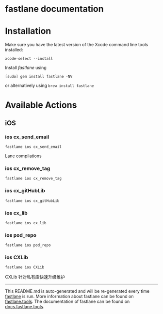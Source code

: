 fastlane documentation
================
# Installation

Make sure you have the latest version of the Xcode command line tools installed:

```
xcode-select --install
```

Install _fastlane_ using
```
[sudo] gem install fastlane -NV
```
or alternatively using `brew install fastlane`

# Available Actions
## iOS
### ios cx_send_email
```
fastlane ios cx_send_email
```
Lane compilations
### ios cx_remove_tag
```
fastlane ios cx_remove_tag
```

### ios cx_gitHubLib
```
fastlane ios cx_gitHubLib
```

### ios cx_lib
```
fastlane ios cx_lib
```

### ios pod_repo
```
fastlane ios pod_repo
```

### ios CXLib
```
fastlane ios CXLib
```
CXLib 针对私有库快速升级维护

----

This README.md is auto-generated and will be re-generated every time [fastlane](https://fastlane.tools) is run.
More information about fastlane can be found on [fastlane.tools](https://fastlane.tools).
The documentation of fastlane can be found on [docs.fastlane.tools](https://docs.fastlane.tools).

